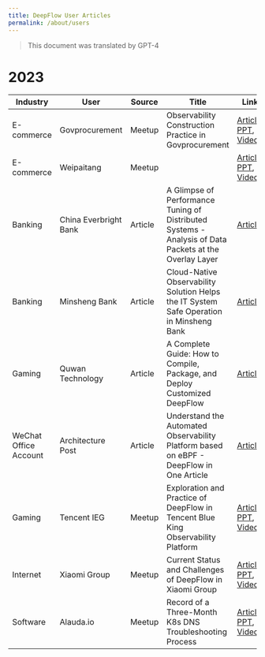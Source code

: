 ```yaml
---
title: DeepFlow User Articles
permalink: /about/users
---
```


> This document was translated by GPT-4

# 2023

| Industry              | User                  | Source  | Title                                                                                                  | Link                                                                                                                                                                                                                                                   |
| --------------------- | --------------------- | ------- | ------------------------------------------------------------------------------------------------------ | ------------------------------------------------------------------------------------------------------------------------------------------------------------------------------------------------------------------------------------------------------ |
| E-commerce            | Govprocurement        | Meetup  | Observability Construction Practice in Govprocurement                                                  | [Article](https://mp.weixin.qq.com/s/P_r1LQ3HerYNBYPZPClc2g), [PPT](http://yunshan-guangzhou.oss-cn-beijing.aliyuncs.com/yunshan-ticket/pdf/7698944121a1ce331c35428be49c2975_20230921103323.pdf), [Video](https://www.bilibili.com/video/BV1Sw411e7zC) |
| E-commerce            | Weipaitang            | Meetup  |                                                                                                        | [Article](#), [PPT](http://yunshan-guangzhou.oss-cn-beijing.aliyuncs.com/yunshan-ticket/pdf/ab5c0568c000db0d0669c8c6a59c3551_20230921103335.pdf), [Video](https://www.bilibili.com/video/BV1zH4y1S7zG)                                                 |
| Banking               | China Everbright Bank | Article | A Glimpse of Performance Tuning of Distributed Systems - Analysis of Data Packets at the Overlay Layer | [Article](https://mp.weixin.qq.com/s/aXwH6IIjCwZYHHqtqP2NSQ)                                                                                                                                                                                           |
| Banking               | Minsheng Bank         | Article | Cloud-Native Observability Solution Helps the IT System Safe Operation in Minsheng Bank                | [Article](https://mp.weixin.qq.com/s/rcCSDZfauhDdRD32hf5oxw)                                                                                                                                                                                           |
| Gaming                | Quwan Technology      | Article | A Complete Guide: How to Compile, Package, and Deploy Customized DeepFlow                              | [Article](https://mp.weixin.qq.com/s/-jWYq2rTRaTueuN0sAb3lA)                                                                                                                                                                                           |
| WeChat Office Account | Architecture Post     | Article | Understand the Automated Observability Platform based on eBPF - DeepFlow in One Article                | [Article](https://mp.weixin.qq.com/s/vkHsvoxJ6Ep-githtJAv7g)                                                                                                                                                                                           |
| Gaming                | Tencent IEG           | Meetup  | Exploration and Practice of DeepFlow in Tencent Blue King Observability Platform                       | [Article](https://www.infoq.cn/article/raua40qhu5ejhmqb0mf3), [PPT](http://yunshan-guangzhou.oss-cn-beijing.aliyuncs.com/yunshan-ticket/pdf/1de79730a61f2f03dce9890862733cf4_20231031154518.pdf), [Video](https://www.bilibili.com/video/BV1o14y1S7iy) |
| Internet              | Xiaomi Group          | Meetup  | Current Status and Challenges of DeepFlow in Xiaomi Group                                              | [Article](https://mp.weixin.qq.com/s/0WMIdy1SoTYRTkU2e-PprQ), [PPT](http://yunshan-guangzhou.oss-cn-beijing.aliyuncs.com/yunshan-ticket/pdf/a1ee4bcf5678dbd276353f4b59f4aeff_20231031154555.pdf), [Video](https://www.bilibili.com/video/BV12u411h7bn) |
| Software              | Alauda.io             | Meetup  | Record of a Three-Month K8s DNS Troubleshooting Process                                                | [Article](https://mp.weixin.qq.com/s/dDfckiTaALmFYHL6Tes_SA), [PPT](http://yunshan-guangzhou.oss-cn-beijing.aliyuncs.com/yunshan-ticket/pdf/ff69a942735788d654ba3b7d5acc24c6_20231031154454.pdf), [Video](https://www.bilibili.com/video/BV13X4y147UN) |
